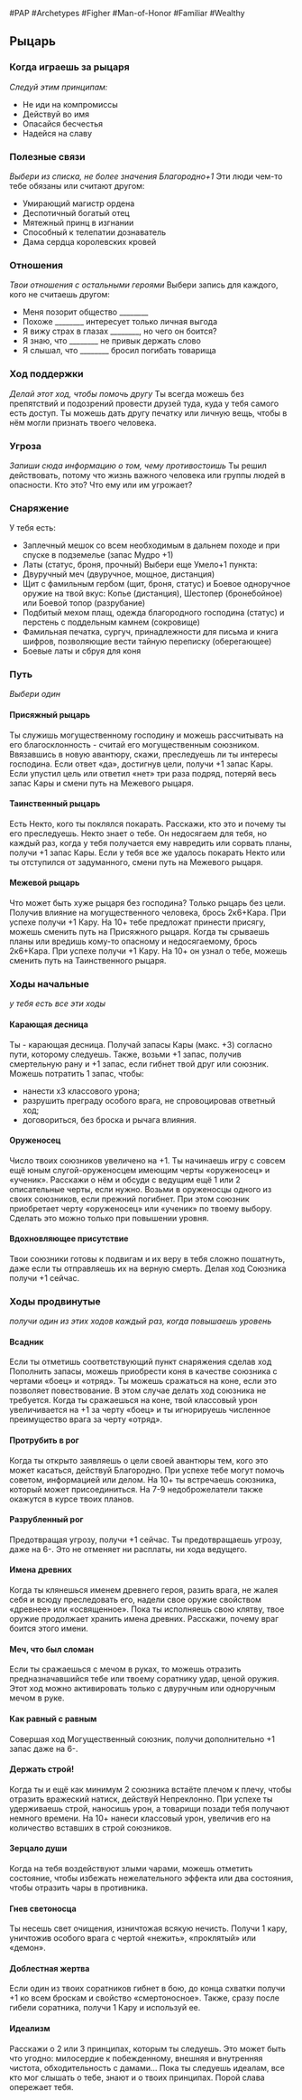 #PAP  #Archetypes #Figher #Man-of-Honor #Familiar #Wealthy 

## Рыцарь

### Когда играешь за рыцаря 
*Следуй этим принципам:* 
- Не иди на компромиссы 
- Действуй во имя 
- Опасайся бесчестья 
- Надейся на славу

### Полезные связи
*Выбери из списка, не более значения Благородно+1* 
Эти люди чем-то тебе обязаны или считают другом: 
- Умирающий магистр ордена 
- Деспотичный богатый отец 
- Мятежный принц в изгнании 
- Способный к телепатии дознаватель 
- Дама сердца королевских кровей

### Отношения 
*Твои отношения с остальными героями* 
Выбери запись для каждого, кого не считаешь другом: 
- Меня позорит общество \_\_\_\_\_\_\_\_ 
- Похоже \_\_\_\_\_\_\_\_ интересует только личная выгода 
- Я вижу страх в глазах \_\_\_\_\_\_\_\_, но чего он боится? 
- Я знаю, что \_\_\_\_\_\_\_\_ не привык держать слово 
- Я слышал, что \_\_\_\_\_\_\_\_ бросил погибать товарища

### Ход поддержки 
*Делай этот ход, чтобы помочь другу* 
Ты всегда можешь без препятствий и подозрений провести друзей туда, куда у тебя самого есть доступ. Ты можешь дать другу печатку или личную вещь, чтобы в нём могли признать твоего человека.

### Угроза 
*Запиши сюда информацию о том, чему противостоишь* 
Ты решил действовать, потому что жизнь важного человека или группы людей в опасности. Кто это? Что ему или им угрожает?
### Снаряжение
У тебя есть: 
- Заплечный мешок со всем необходимым в дальнем походе и при спуске в подземелье (запас Мудро +1) 
- Латы (статус, броня, прочный)
Выбери еще Умело+1 пункта: 
- Двуручный меч (двуручное, мощное, дистанция) 
- Щит с фамильным гербом (щит, броня, статус) и Боевое одноручное оружие на твой вкус: Копье (дистанция), Шестопер (бронебойное) или Боевой топор (разрубание) 
- Подбитый мехом плащ, одежда благородного господина (статус) и перстень с поддельным камнем (сокровище) 
- Фамильная печатка, сургуч, принадлежности для письма и книга шифров, позволяющие вести тайную переписку (оберегающее) 
- Боевые латы и сбруя для коня

### Путь
*Выбери один*
#### Присяжный рыцарь 
Ты служишь могущественному господину и можешь рассчитывать на его благосклонность - считай его могущественным союзником. Ввязавшись в новую авантюру, скажи, преследуешь ли ты интересы господина. Если ответ «да», достигнув цели, получи +1 запас Кары. Если упустил цель или ответил «нет» три раза подряд, потеряй весь запас Кары и смени путь на Межевого рыцаря. 
#### Таинственный рыцарь
Есть Некто, кого ты поклялся покарать. Расскажи, кто это и почему ты его преследуешь. Некто знает о тебе. Он недосягаем для тебя, но каждый раз, когда у тебя получается ему навредить или сорвать планы, получи +1 запас Кары. Если у тебя все же удалось покарать Некто или ты отступился от задуманного, смени путь на Межевого рыцаря. 
#### Межевой рыцарь 
Что может быть хуже рыцаря без господина? Только рыцарь без цели. Получив влияние на могущественного человека, брось 2к6+Кара. При успехе получи +1 Кару. На 10+ тебе предложат принести присягу, можешь сменить путь на Присяжного рыцаря. Когда ты срываешь планы или вредишь кому-то опасному и недосягаемому, брось 2к6+Кара. При успехе получи +1 Кару. На 10+ он узнал о тебе, можешь сменить путь на Таинственного рыцаря.


### Ходы начальные
*у тебя есть все эти ходы*
#### Карающая десница
Ты - карающая десница. Получай запасы Кары (макс. +3) согласно пути, которому следуешь. Также, возьми +1 запас, получив смертельную рану и +1 запас, если гибнет твой друг или союзник. Можешь потратить 1 запас, чтобы: 
- нанести х3 классового урона; 
- разрушить преграду особого врага, не спровоцировав ответный ход; 
- договориться, без броска и рычага влияния. 
 
#### Оруженосец 
Число твоих союзников увеличено на +1. Ты начинаешь игру с совсем ещё юным слугой-оруженосцем имеющим черты «оруженосец» и «ученик». Расскажи о нём и обсуди с ведущим ещё 1 или 2 описательные черты, если нужно. 
Возьми в оруженосцы одного из своих союзников, если прежний погибнет. При этом союзник приобретает черту «оруженосец» или «ученик» по твоему выбору. Сделать это можно только при повышении уровня. 

#### Вдохновляющее присутствие 
Твои союзники готовы к подвигам и их веру в тебя сложно пошатнуть, даже если ты отправляешь их на верную смерть. Делая ход Союзника получи +1 сейчас.

### Ходы продвинутые
*получи один из этих ходов каждый раз, когда повышаешь уровень*
#### Всадник 
Если ты отметишь соответствующий пункт снаряжения сделав ход Пополнить запасы, можешь приобрести коня в качестве союзника с чертами «боец» и «отряд». Ты можешь сражаться на коне, если это позволяет повествование. В этом случае делать ход союзника не требуется. Когда ты сражаешься на коне, твой классовый урон увеличивается на +1 за черту «боец» и ты игнорируешь численное преимущество врага за черту «отряд». 

#### Протрубить в рог 
Когда ты открыто заявляешь о цели своей авантюры тем, кого это может касаться, действуй Благородно. При успехе тебе могут помочь советом, информацией или делом. На 10+ ты встречаешь союзника, который может присоединиться. На 7-9 недоброжелатели также окажутся в курсе твоих планов. 

#### Разрубленный рог 
Предотвращая угрозу, получи +1 сейчас. Ты предотвращаешь угрозу, даже на 6-. Это не отменяет ни расплаты, ни хода ведущего. 

#### Имена древних 
Когда ты клянешься именем древнего героя, разить врага, не жалея себя и всюду преследовать его, надели свое оружие свойством «древнее» или «освященное». Пока ты исполняешь свою клятву, твое оружие продолжает хранить имена древних. Расскажи, почему враг боится этого имени. 

#### Меч, что был сломан 
Если ты сражаешься с мечом в руках, то можешь отразить предназначавшийся тебе или твоему соратнику удар, ценой оружия. Этот ход можно активировать только с двуручным или одноручным мечом в руке. 

#### Как равный с равным 
Совершая ход Могущественный союзник, получи дополнительно +1 запас даже на 6-. 

#### Держать строй!
Когда ты и ещё как минимум 2 союзника встаёте плечом к плечу, чтобы отразить вражеский натиск, действуй Непреклонно. При успехе ты удерживаешь строй, наносишь урон, а товарищи позади тебя получают немного времени. На 10+ нанеси классовый урон, увеличив его на количество вставших в строй союзников. 

#### Зерцало души 
Когда на тебя воздействуют злыми чарами, можешь отметить состояние, чтобы избежать нежелательного эффекта или два состояния, чтобы отразить чары в противника. 

#### Гнев светоносца
Ты несешь свет очищения, изничтожая всякую нечисть. Получи 1 кару, уничтожив особого врага с чертой «нежить», «проклятый» или «демон». 

#### Доблестная жертва 
Если один из твоих соратников гибнет в бою, до конца схватки получи +1 ко всем броскам и свойство «смертоносное». Также, сразу после гибели соратника, получи 1 Кару и используй ее. 

#### Идеализм 
Расскажи о 2 или 3 принципах, которым ты следуешь. Это может быть что угодно: милосердие к побежденному, внешняя и внутренняя чистота, обходительность с дамами... Пока ты следуешь идеалам, все кто мог слышать о тебе, знают и о твоих принципах. Порой слава опережает тебя.